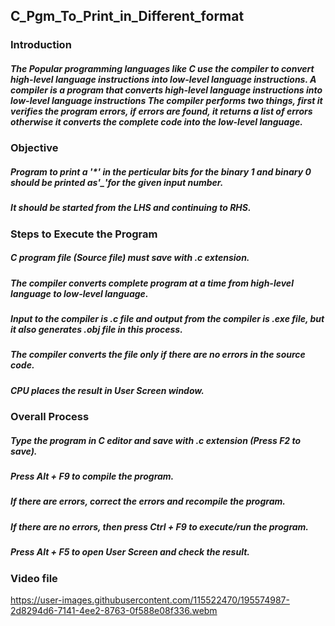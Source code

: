 ## C_Pgm_To_Print_in_Different_format

### Introduction
##### The Popular programming languages like C use the compiler to convert high-level language instructions into low-level language instructions. A compiler is a program that converts high-level language instructions into low-level language instructions The compiler performs two things, first it verifies the program errors, if errors are found, it returns a list of errors otherwise it converts the complete code into the low-level language. 

### Objective
##### Program to print a '*' in the perticular bits for the binary 1 and binary 0 should be printed as'_'for the given input number.
##### It should be started from the LHS and continuing to RHS.

### Steps to Execute the Program
##### C program file (Source file) must save with .c extension.
##### The compiler converts complete program at a time from high-level language to low-level language.
##### Input to the compiler is .c file and output from the compiler is .exe file, but it also generates .obj file in this process.
##### The compiler converts the file only if there are no errors in the source code.
##### CPU places the result in User Screen window.

### Overall Process
##### Type the program in C editor and save with .c extension (Press F2 to save).
##### Press Alt + F9 to compile the program.
##### If there are errors, correct the errors and recompile the program.
##### If there are no errors, then press Ctrl + F9 to execute/run the program.
##### Press Alt + F5 to open User Screen and check the result.

### Video file

https://user-images.githubusercontent.com/115522470/195574987-2d8294d6-7141-4ee2-8763-0f588e08f336.webm
